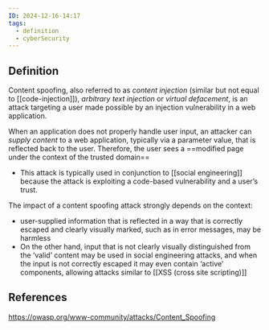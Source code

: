 ```yaml
---
ID: 2024-12-16-14:17
tags:
  - definition
  - cyberSecurity
---
```

## Definition

Content spoofing, also referred to as *content injection* (similar but not equal to [[code-injection]]), *arbitrary text injection* or *virtual defacement*, is an attack targeting a user made possible by an injection vulnerability in a web application.

When an application does not properly handle user input, an attacker can *supply* *content* to a web application, typically via a parameter value, that is reflected back to the user. Therefore, the user sees a ==modified page under the context of the trusted domain==
- This attack is typically used in conjunction to [[social engineering]] because the attack is exploiting a code-based vulnerability and a user’s trust.

The impact of a content spoofing attack strongly depends on the context:
- user-supplied information that is reflected in a way that is correctly escaped and clearly visually marked, such as in error messages, may be harmless
- On the other hand, input that is not clearly visually distinguished from the ‘valid’ content may be used in social engineering attacks, and when the input is not correctly escaped it may even contain ‘active’ components, allowing attacks similar to [[XSS (cross site scripting)]]

## References
https://owasp.org/www-community/attacks/Content_Spoofing